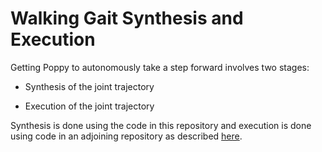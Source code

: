# Walking Gait Synthesis and Execution

Getting Poppy to autonomously take a step forward involves two stages:

- Synthesis of the joint trajectory

- Execution of the joint trajectory

Synthesis is done using the code in this repository and execution is done using code in an adjoining repository as described [here](https://github.com/garrettkatz/poppy-muffin/blob/master/scripts/walk.md).


